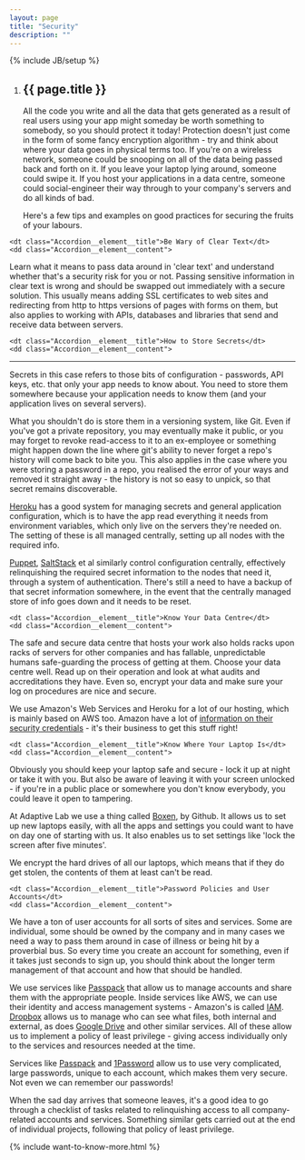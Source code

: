 ```yaml
---
layout: page
title: "Security"
description: ""
---
```

{% include JB/setup %}

<ol class="Ordered-list--wide">
    <li>
        <div class="Ordered-list--context">
            <div>
                <h2 class="List-item__heading">{{ page.title }}</h2>
<div class="List-item__body" markdown="1">
All the code you write and all the data that gets generated as a result of real users using your app might someday be worth something to somebody, so you should protect it today!  Protection doesn't just come in the form of some fancy encryption algorithm - try and think about where your data goes in physical terms too.  If you're on a wireless network, someone could be snooping on all of the data being passed back and forth on it.  If you leave your laptop lying around, someone could swipe it.  If you host your applications in a data centre, someone could social-engineer their way through to your company's servers and do all kinds of bad.

Here's a few tips and examples on good practices for securing the fruits of your labours.
</div>
            </div>
        </div>
    </li>
</ol>

<dl class="Accordion--top">

    <dt class="Accordion__element__title">Be Wary of Clear Text</dt>
    <dd class="Accordion__element__content">
<div markdown="1">
Learn what it means to pass data around in 'clear text' and understand whether that's a security risk for you or not.  Passing sensitive information in clear text is wrong and should be swapped out immediately with a secure solution.  This usually means adding SSL certificates to web sites and redirecting from http to https versions of pages with forms on them, but also applies to working with APIs, databases and libraries that send and receive data between servers.
</div>
    </dd>

    <dt class="Accordion__element__title">How to Store Secrets</dt>
    <dd class="Accordion__element__content">
<div markdown="1">

--------------------

Secrets in this case refers to those bits of configuration - passwords, API keys, etc. that only your app needs to know about.  You need to store them somewhere because your application needs to know them (and your application lives on several servers).

What you shouldn't do is store them in a versioning system, like Git.  Even if you've got a private repository, you may eventually make it public, or you may forget to revoke read-access to it to an ex-employee or something might happen down the line where git's ability to never forget a repo's history will come back to bite you.  This also applies in the case where you were storing a password in a repo, you realised the error of your ways and removed it straight away - the history is not so easy to unpick, so that secret remains discoverable.

[Heroku](http://www.heroku.com/) has a good system for managing secrets and general application configuration, which is to have the app read everything it needs from environment variables, which only live on the servers they're needed on.  The setting of these is all managed centrally, setting up all nodes with the required info.

[Puppet](http://puppetlabs.com/), [SaltStack](http://www.saltstack.com/) et al similarly control configuration centrally, effectively relinquishing the required secret information to the nodes that need it, through a system of authentication.  There's still a need to have a backup of that secret information somewhere, in the event that the centrally managed store of info goes down and it needs to be reset.
</div>
    </dd>

    <dt class="Accordion__element__title">Know Your Data Centre</dt>
    <dd class="Accordion__element__content">
<div markdown="1">
The safe and secure data centre that hosts your work also holds racks upon racks of servers for other companies and has fallable, unpredictable humans safe-guarding the process of getting at them.  Choose your data centre well.  Read up on their operation and look at what audits and accreditations they have.  Even so, encrypt your data and make sure your log on procedures are nice and secure.

We use Amazon's Web Services and Heroku for a lot of our hosting, which is mainly based on AWS too.  Amazon have a lot of [information on their security credentials](http://aws.amazon.com/security/) - it's their business to get this stuff right!
</div>
    </dd>

    <dt class="Accordion__element__title">Know Where Your Laptop Is</dt>
    <dd class="Accordion__element__content">
<div markdown="1">
Obviously you should keep your laptop safe and secure - lock it up at night or take it with you.  But also be aware of leaving it with your screen unlocked - if you're in a public place or somewhere you don't know everybody, you could leave it open to tampering.

At Adaptive Lab we use a thing called [Boxen](http://boxen.github.com/), by Github.  It allows us to set up new
laptops easily, with all the apps and settings you could want to have on day one of starting with us.  It also enables us to set settings like 'lock the screen after five minutes'.

We encrypt the hard drives of all our laptops, which means that if they do get stolen, the contents of them at least can't be read.
</div>
    </dd>

    <dt class="Accordion__element__title">Password Policies and User Accounts</dt>
    <dd class="Accordion__element__content">
<div markdown="1">
We have a ton of user accounts for all sorts of sites and services.  Some are individual, some should be owned by the company and in many cases we need a way to pass them around in case of illness or being hit by a proverbial bus.  So every time you create an account for something, even if it takes just seconds to sign up, you should think about the longer term management of that account and how that should be handled.

We use services like [Passpack](https://www.passpack.com/) that allow us to manage accounts and share them with the appropriate people.  Inside services like AWS, we can use their identity and access management systems - Amazon's is called [IAM](http://aws.amazon.com/documentation/iam/).  [Dropbox](https://www.dropbox.com/) allows us to manage who can see what files, both internal and external, as does [Google Drive](https://drive.google.com) and other similar services.  All of these allow us to implement a policy of least privilege - giving access individually only to the services and resources needed at the time.

Services like [Passpack](https://www.passpack.com/) and [1Password](https://agilebits.com/onepassword) allow us to use very complicated, large passwords, unique to each account, which makes them very secure.  Not even we can remember our passwords!

When the sad day arrives that someone leaves, it's a good idea to go through a checklist of tasks related to relinquishing access to all company-related accounts and services.  Something similar gets carried out at the end of individual projects, following that policy of least privilege.
</div>
    </dd>
</dl>
{% include want-to-know-more.html %}
